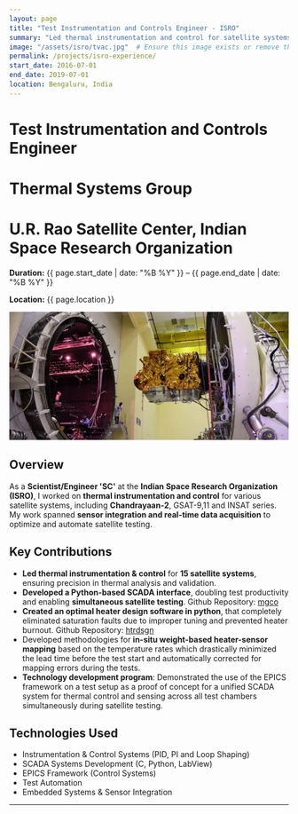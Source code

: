 ```yaml
---
layout: page
title: "Test Instrumentation and Controls Engineer - ISRO"
summary: "Led thermal instrumentation and control for satellite systems, including Chandrayaan-2, optimizing testing workflows and automation."
image: "/assets/isro/tvac.jpg"  # Ensure this image exists or remove this line
permalink: /projects/isro-experience/
start_date: 2016-07-01
end_date: 2019-07-01
location: Bengaluru, India
---
```


# Test Instrumentation and Controls Engineer
# Thermal Systems Group
# U.R. Rao Satellite Center, Indian Space Research Organization

 **Duration:** {{ page.start_date | date: "%B %Y" }} – {{ page.end_date | date: "%B %Y" }}

 **Location:** {{ page.location }}

<img src="/assets/isro/tvac.jpg" width="700">

## Overview
As a **Scientist/Engineer 'SC'** at the **Indian Space Research Organization (ISRO)**, I worked on **thermal instrumentation and control** for various satellite systems, including **Chandrayaan-2**, GSAT-9,11 and INSAT series. My work spanned **sensor integration and real-time data acquisition** to optimize and automate satellite testing.

## Key Contributions
- **Led thermal instrumentation & control** for **15 satellite systems**, ensuring precision in thermal analysis and validation.
- **Developed a Python-based SCADA interface**, doubling test productivity and enabling **simultaneous satellite testing**. Github Repository: [mgco](https://github.com/SeshaCharla/mgco)
- **Created an optimal heater design software in python**, that completely eliminated saturation faults due to improper tuning and prevented heater burnout. Github Repository: [htrdsgn](https://github.com/SeshaCharla/htrdsgn)
- Developed methodologies for **in-situ weight-based heater-sensor mapping** based on the temperature rates which drastically minimized the lead time before the test start and automatically corrected for mapping errors during the tests.
- **Technology development program**: Demonstrated the use of the EPICS framework on a test setup as a proof of concept for a unified SCADA system for thermal control and sensing across all test chambers simultaneously during satellite testing.


## Technologies Used
- Instrumentation & Control Systems (PID, PI and Loop Shaping)
- SCADA Systems Development (C, Python, LabView)
- EPICS Framework (Control Systems)
- Test Automation
- Embedded Systems & Sensor Integration

---
